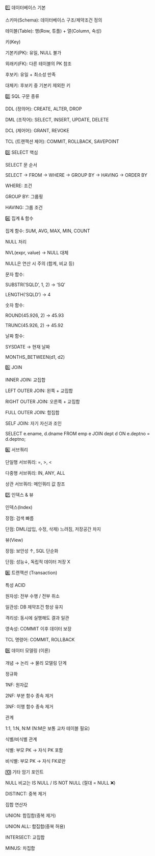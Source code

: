 1️⃣ 데이터베이스 기본

스키마(Schema): 데이터베이스 구조/제약조건 정의

테이블(Table): 행(Row, 튜플) + 열(Column, 속성)

키(Key)

기본키(PK): 유일, NULL 불가

외래키(FK): 다른 테이블의 PK 참조

후보키: 유일 + 최소성 만족

대체키: 후보키 중 기본키 제외한 키

2️⃣ SQL 구문 종류

DDL (정의어): CREATE, ALTER, DROP

DML (조작어): SELECT, INSERT, UPDATE, DELETE

DCL (제어어): GRANT, REVOKE

TCL (트랜잭션 제어): COMMIT, ROLLBACK, SAVEPOINT

3️⃣ SELECT 핵심

SELECT 문 순서

SELECT → FROM → WHERE → GROUP BY → HAVING → ORDER BY

WHERE: 조건

GROUP BY: 그룹핑

HAVING: 그룹 조건

4️⃣ 집계 & 함수

집계 함수: SUM, AVG, MAX, MIN, COUNT

NULL 처리

NVL(expr, value) → NULL 대체

NULL은 연산 시 주의 (합계, 비교 등)

문자 함수:

SUBSTR(‘SQLD’, 1, 2) → ‘SQ’

LENGTH(‘SQLD’) → 4

숫자 함수:

ROUND(45.926, 2) → 45.93

TRUNC(45.926, 2) → 45.92

날짜 함수:

SYSDATE → 현재 날짜

MONTHS_BETWEEN(d1, d2)

5️⃣ JOIN

INNER JOIN: 교집합

LEFT OUTER JOIN: 왼쪽 + 교집합

RIGHT OUTER JOIN: 오른쪽 + 교집합

FULL OUTER JOIN: 합집합

SELF JOIN: 자기 자신과 조인

SELECT e.ename, d.dname
FROM emp e
JOIN dept d ON e.deptno = d.deptno;

6️⃣ 서브쿼리

단일행 서브쿼리: =, >, <

다중행 서브쿼리: IN, ANY, ALL

상관 서브쿼리: 메인쿼리 값 참조

7️⃣ 인덱스 & 뷰

인덱스(Index)

장점: 검색 빠름

단점: DML(삽입, 수정, 삭제) 느려짐, 저장공간 차지

뷰(View)

장점: 보안성 ↑, SQL 단순화

단점: 성능↓, 독립적 데이터 저장 X

8️⃣ 트랜잭션 (Transaction)

특성 ACID

원자성: 전부 수행 / 전부 취소

일관성: DB 제약조건 항상 유지

격리성: 동시에 실행해도 결과 일관

영속성: COMMIT 이후 데이터 보장

TCL 명령어: COMMIT, ROLLBACK

9️⃣ 데이터 모델링 (이론)

개념 → 논리 → 물리 모델링 단계

정규화

1NF: 원자값

2NF: 부분 함수 종속 제거

3NF: 이행 함수 종속 제거

관계

1:1, 1:N, N:M (N:M은 보통 교차 테이블 필요)

식별/비식별 관계

식별: 부모 PK → 자식 PK 포함

비식별: 부모 PK → 자식 FK로만

🔟 기타 암기 포인트

NULL 비교는 IS NULL / IS NOT NULL (절대 = NULL ❌)

DISTINCT: 중복 제거

집합 연산자

UNION: 합집합(중복 제거)

UNION ALL: 합집합(중복 허용)

INTERSECT: 교집합

MINUS: 차집합
